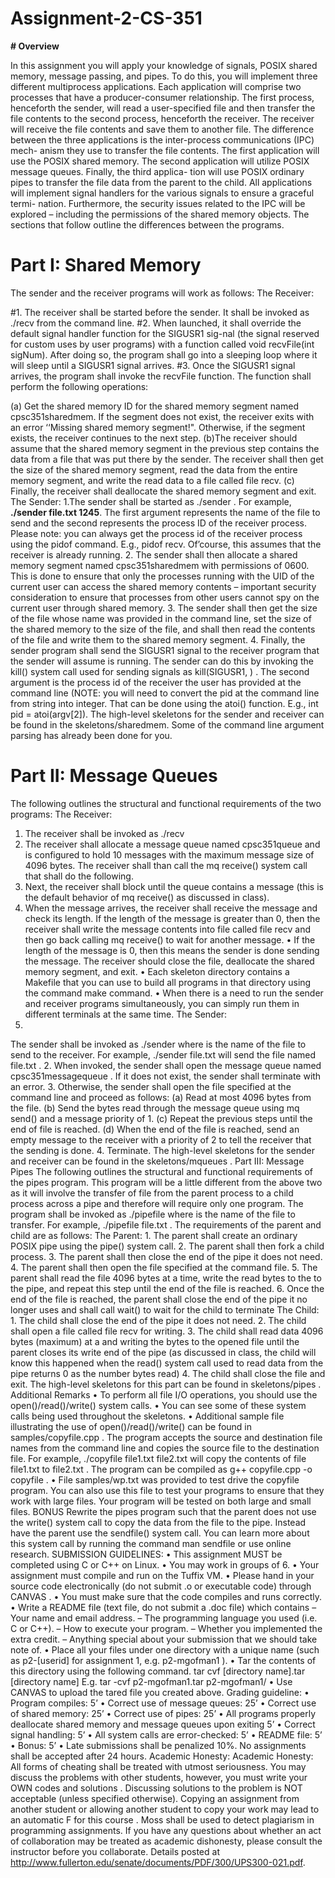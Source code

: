 # Assignment-2-CS-351

**# Overview**

In this assignment you will apply your knowledge of signals, POSIX shared memory, message
passing, and pipes. To do this, you will implement three different multiprocess applications.
Each application will comprise two processes that have a producer-consumer relationship. The
first process, henceforth the sender, will read a user-specified file and then transfer the file
contents to the second process, henceforth the receiver. The receiver will receive the file contents
and save them to another file.
The difference between the three applications is the inter-process communications (IPC) mech-
anism they use to transfer the file contents. The first application will use the POSIX shared
memory. The second application will utilize POSIX message queues. Finally, the third applica-
tion will use POSIX ordinary pipes to transfer the file data from the parent to the child. All
applications will implement signal handlers for the various signals to ensure a graceful termi-
nation. Furthermore, the security issues related to the IPC will be explored – including the
permissions of the shared memory objects.
The sections that follow outline the differences between the programs.

# Part I: Shared Memory
The sender and the receiver programs will work as follows:
The Receiver:

#1. The receiver shall be started before the sender. It shall be invoked as ./recv from the command line.
#2. When launched, it shall override the default signal handler function for the
SIGUSR1 sig-nal (the signal reserved for custom uses by user programs) with a function called void recvFile(int sigNum). After doing so, the program shall go into a sleeping loop where it will sleep until a SIGUSR1 signal arrives.
#3. Once the SIGUSR1 signal arrives, the program shall invoke the recvFile function. The function shall perform the following operations:

(a) Get the shared memory ID for the shared memory segment named
cpsc351sharedmem. If the segment does not exist, the receiver exits with an error ‘‘Missing shared memory segment!". Otherwise, if the segment exists, the receiver continues to the next step.
(b)The receiver should assume that the shared memory segment in the previous step contains the data from a file that was put there by the sender. The receiver shall then get the size of the shared memory segment, read the data from the entire memory segment, and write the read data to a file called file recv.
(c) Finally, the receiver shall deallocate the shared memory segment and exit.
The Sender:
1.The sender shall be started as ./sender <file name> <ID of the receiver process>. For example, **./sender file.txt 1245**. The first argument represents the name of the file to send and the second represents the process ID of the receiver process. Please note: you can always get the process id of the receiver process using the pidof command. E.g., pidof recv. Of’course, this assumes that the receiver is already running.
2. The sender shall then allocate a shared memory segment named cpsc351sharedmem with permissions of 0600. This is done to ensure that only the processes running with the UID of the current user can access the shared memory contents – important security consideration to ensure that processes from other users cannot spy on the current user through shared memory.
3. The sender shall then get the size of the file whose name was provided in the command line, set the size of the shared memory to the size of the file, and shall then read the contents of the file and write them to the shared memory segment.
4. Finally, the sender program shall send the SIGUSR1 signal to the receiver program that the sender will assume is running. The sender can do this by invoking the kill() system call used for sending signals as kill(SIGUSR1, <pid of the receiver>) . The second argument is the process id of the receiver the user has provided at the command line (NOTE: you will need to convert the pid at the command line from string into integer. That can be done using the atoi() function. E.g., int pid = atoi(argv[2]). The high-level skeletons for the sender and receiver can be found in the skeletons/sharedmem. Some of the command line argument parsing has already been done for you.

# Part II: Message Queues
  
The following outlines the structural and functional requirements of the two programs:
The Receiver:
1. The receiver shall be invoked as ./recv
2. The receiver shall allocate a message queue named cpsc351queue and is configured to hold 10 messages with the maximum message size of 4096 bytes. The receiver shall than call the mq receive() system call that shall do the following.
3. Next, the receiver shall block until the queue contains a message (this is the default behavior of mq receive() as discussed in class).
4. When the message arrives, the receiver shall receive the message and check its length. If the length of the message is greater than 0, then the receiver shall write the message contents into file called file recv and then go back calling mq receive() to wait for another message.
•
If the length of the message is 0, then this means the sender is done sending the
message. The receiver should close the file, deallocate the shared memory segment,
and exit.
•
Each skeleton directory contains a Makefile that you can use to build all programs in
that directory using the command
make
command.
•
When there is a need to run the sender and receiver programs simultaneously, you
can simply run them in different terminals at the same time.
The Sender:
1.
The sender shall be invoked as
./sender <file name>
where
<file name>
is the name of
the file to send to the receiver. For example,
./sender file.txt
will send the file named
file.txt
.
2.
When invoked, the sender shall open the message queue named
cpsc351messagequeue
. If
it does not exist, the sender shall terminate with an error.
3.
Otherwise, the sender shall open the file specified at the command line and proceed as
follows:
(a)
Read at most 4096 bytes from the file.
(b)
Send the bytes read through the message queue using
mq
send()
and a message
priority of 1.
(c)
Repeat the previous steps until the end of file is reached.
(d)
When the end of the file is reached, send an empty message to the receiver with a
priority of 2 to tell the receiver that the sending is done.
4.
Terminate.
The high-level skeletons for the sender and receiver can be found in the
skeletons/mqueues
.
Part III: Message Pipes
The following outlines the structural and functional requirements of the pipes program. This
program will be a little different from the above two as it will involve the transfer of file from
the parent process to a child process across a pipe and therefore will require only one program.
The program shall be invoked as
./pipefile <file>
where
<file>
is the name of the file to
transfer. For example,
./pipefile file.txt
.
The requirements of the parent and child are as follows:
The Parent:
1.
The parent shall create an ordinary POSIX pipe using the
pipe()
system call.
2.
The parent shall then fork a child process.
3.
The parent shall then close the end of the pipe it does not need.
4.
The parent shall then open the file specified at the command file.
5.
The parent shall read the file 4096 bytes at a time, write the read bytes to the to the pipe,
and repeat this step until the end of the file is reached.
6.
Once the end of the file is reached, the parent shall close the end of the pipe it no longer
uses and shall call
wait()
to wait for the child to terminate
The Child:
1.
The child shall close the end of the pipe it does not need.
2.
The child shall open a file called
file
recv
for writing.
3.
The child shall read data 4096 bytes (maximum) at a and writing the bytes to the opened
file until the parent closes its write end of the pipe (as discussed in class, the child will
know this happened when the
read()
system call used to read data from the pipe returns
0 as the number bytes read)
4.
The child shall close the file and exit.
The high-level skeletons for this part can be found in
skeletons/pipes
.
Additional Remarks
•
To perform all file I/O operations, you should use the
open()/read()/write()
system
calls.
•
You can see some of these system calls being used throughout the skeletons.
•
Additional sample file illustrating the use of
open()/read()/write()
can be found in
samples/copyfile.cpp
. The program accepts the source and destination file names
from the command line and copies the source file to the destination file. For example,
./copyfile file1.txt file2.txt
will copy the contents of file
file1.txt
to
file2.txt
.
The program can be compiled as
g++ copyfile.cpp -o copyfile
.
•
File
samples/wp.txt
was provided to test drive the
copyfile
program. You can also use
this file to test your programs to ensure that they work with large files. Your program will
be tested on both large and small files.
BONUS
Rewrite the pipes program such that the parent does not use the
write()
system call to copy
the data from the file to the pipe. Instead have the parent use the
sendfile()
system call. You
can learn more about this system call by running the command
man sendfile
or use online
research.
SUBMISSION GUIDELINES:
•
This assignment MUST be completed using C or C++ on Linux.
•
You may work in groups of 6.
•
Your assignment must compile and run on the Tuffix VM.
•
Please hand in your source code electronically (do not submit .o or executable code)
through
CANVAS
.
•
You must make sure that the code compiles and runs correctly.
•
Write a README file (text file, do not submit a .doc file) which contains
–
Your name and email address.
–
The programming language you used (i.e. C or C++).
–
How to execute your program.
–
Whether you implemented the extra credit.
–
Anything special about your submission that we should take note of.
•
Place all your files under one directory with a unique name (such as
p2-[userid]
for
assignment 1, e.g.
p2-mgofman1
).
•
Tar the contents of this directory using the following command.
tar cvf [directory
name].tar
[directory
name]
E.g.
tar -cvf p2-mgofman1.tar p2-mgofman1/
•
Use CANVAS to upload the tared file you created above.
Grading guideline:
•
Program compiles: 5’
•
Correct use of message queues: 25’
•
Correct use of shared memory: 25’
•
Correct use of pipes: 25’
•
All programs properly deallocate shared memory and message queues upon exiting 5’
•
Correct signal handling: 5’
•
All system calls are error-checked: 5’
•
README file: 5’
•
Bonus: 5’
•
Late submissions shall be penalized 10%. No assignments shall be accepted after 24 hours.
Academic Honesty:
Academic Honesty:
All forms of cheating shall be treated with utmost seriousness. You may
discuss the problems with other students, however, you must write your
OWN codes and
solutions
. Discussing solutions to the problem is
NOT
acceptable (unless specified otherwise).
Copying an assignment from another student or allowing another student to copy your work
may lead to an automatic F for this course
. Moss shall be used to detect plagiarism in
programming assignments. If you have any questions about whether an act of collaboration may
be treated as academic dishonesty, please consult the instructor before you collaborate. Details
posted at
http://www.fullerton.edu/senate/documents/PDF/300/UPS300-021.pdf.
